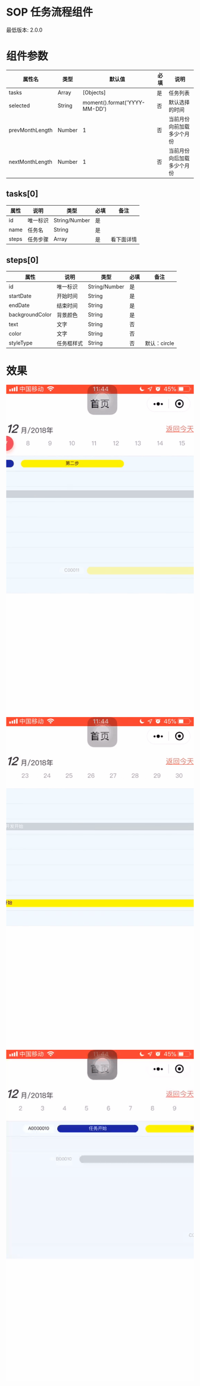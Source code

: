 # SOP 任务流程组件

最低版本: 2.0.0

# 组件参数

| 属性名 | 类型 | 默认值 | 必填 | 说明 |
| ---  | ---- | ------ | ---- | ---- |
|tasks| Array | [Objects] | 是 | 任务列表 |
|selected|String| moment().format('YYYY-MM-DD') | 否 | 默认选择的时间 |
|prevMonthLength| Number | 1 | 否 | 当前月份向前加载多少个月份 |
|nextMonthLength| Number | 1 | 否 | 当前月份向后加载多少个月份 | 

## tasks[0]

|属性|说明|类型|必填|备注|
|--|--|--|--|--|
|id|唯一标识|String/Number|是||
|name|任务名|String|是||
|steps|任务步骤|Array|是|看下面详情|

## steps[0]

|属性|说明|类型|必填|备注|
|--|--|--|--|--|
|id|唯一标识|String/Number|是||
|startDate|开始时间|String|是||
|endDate|结束时间|String|是||
|backgroundColor|背景颜色|String|是||
|text|文字|String|否||
|color|文字|String|否||
|styleType|任务框样式|String|否|默认：circle|

# 效果

![效果1](./gantt_image_01.gif)
![效果2](./gantt_image_02.gif)
![效果3](./gantt_image_03.gif)

